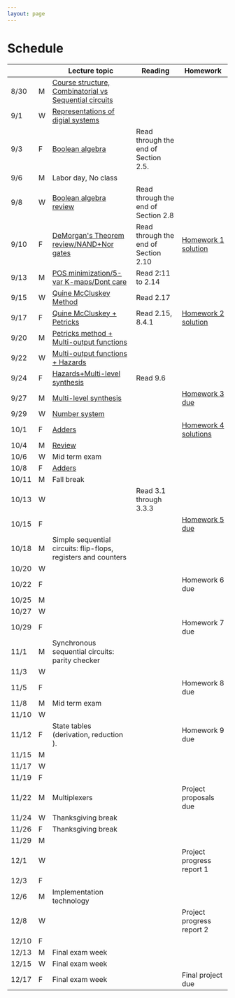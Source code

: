 ```yaml
---
layout: page
---
```

# Schedule

|       |   | Lecture topic                                                                                                                    | Reading                               | Homework                                                          |
| ----- | - | --------------------------------------------------------------                                                                   | ------------------------------------- | -------------------------                                         |
| 8/30  | M | [Course structure, Combinatorial vs Sequential circuits]({{site.baseurl}}/slides/2021-08-29-what-to-expect-from-the-course.html) |                                       |                                                                   |
| 9/1   | W | [Representations of digial systems]({{site.baseurl}}/slides/2021-09-01-boolean-algebra.html)                                     |                                       |                                                                   |
| 9/3   | F | [Boolean algebra]({{site.baseurl}}/slides/2021-09-03-boolean-algebra.html)                                                       | Read through the end of Section 2.5.  |                                                                   |
| 9/6   | M | Labor day, No class                                                                                                              |                                       |                                                                   |
| 9/8   | W | [Boolean algebra review]({{site.baseurl}}/slides/2021-09-08-designing-circuits.html)                                             | Read through the end of Section 2.8   |                                                                   |
| 9/10  | F | [DeMorgan's Theorem review/NAND+Nor gates]({{site.baseurl}}/slides/2021-09-10-designing-circuits.html)                           | Read through the end of Section 2.10  | [Homework 1 solution]({{site.baseurl}}/homeworks/hw1/hw1sol.pdf)  |
| 9/13  | M | [POS minimization/5-var K-maps/Dont care]({{site.baseurl}}/slides/2021-09-13-five-var-dont-care.html)                            | Read 2:11 to 2.14                     |                                                                   |
| 9/15  | W | [Quine McCluskey Method]({{site.baseurl}}/slides/2021-09-15-quine-mccluskey.html)                                                | Read 2.17                             |                                                                   |
| 9/17  | F | [Quine McCluskey + Petricks]({{site.baseurl}}/slides/2021-09-17-quine-mccluskey-petricks.html)                                   | Read 2.15, 8.4.1                      | [Homework 2 solution]({{site.baseurl}}/homeworks/hw2/hw2sol.pdf)  |
| 9/20  | M | [Petricks method + Multi-output functions]({{site.baseurl}}/slides/2021-09-20-petricks-hw-review.html)                           |                                       |                                                                   |
| 9/22  | W | [Multi-output functions + Hazards]({{site.baseurl}}/slides/2021-09-22-multi-output-functions-hazards.html)                       |                                       |                                                                   |
| 9/24  | F | [Hazards+Multi-level synthesis]({{site.baseurl}}/slides/2021-09-24-hazards-multi-level-synthesis.html)                           | Read 9.6                              |                                                                   |
| 9/27  | M | [Multi-level synthesis]({{site.baseurl}}/slides/2021-09-27-multi-level-synthesis.html)                                           |                                       | [Homework 3 due]({{site.baseurl}}/homeworks/hw3/hw3.pdf)          |
| 9/29  | W | [Number system]({{site.baseurl}}/slides/2021-09-29-place-value-number-system.html)                                               |                                       |                                                                   |
| 10/1  | F | [Adders]({{site.baseurl}}/slides/2021-10-01-half-full-adder.html)                                                                |                                       | [Homework 4 solutions]({{site.baseurl}}/homeworks/hw4/hw4sol.pdf) |
| 10/4  | M | [Review]({{site.baseurl}}/slides/2021-10-04-review-half-full-adder.html)                                                         |                                       |                                                                   |
| 10/6  | W | Mid term exam                                                                                                                    |                                       |                                                                   |
| 10/8  | F | [Adders]({{site.baseurl}}/slides/2021-10-08-adders.html)                                                                                       |                                       |                                                                   |
| 10/11 | M | Fall break                                                                                                                       |                                       |                                                                   |
| 10/13 | W |                                                                                                                                  | Read 3.1 through 3.3.3                |                                                                   |
| 10/15 | F |                                                                                                                                  |                                       | [Homework 5 due]({{site.baseurl}}/homeworks/hw5/hw5.pdf)          |
| 10/18 | M | Simple sequential circuits: flip-flops, registers and counters                                                                   |                                       |                                                                   |
| 10/20 | W |                                                                                                                                  |                                       |                                                                   |
| 10/22 | F |                                                                                                                                  |                                       | Homework 6 due                                                    |
| 10/25 | M |                                                                                                                                  |                                       |                                                                   |
| 10/27 | W |                                                                                                                                  |                                       |                                                                   |
| 10/29 | F |                                                                                                                                  |                                       | Homework 7 due                                                    |
| 11/1  | M | Synchronous sequential circuits: parity checker                                                                                  |                                       |                                                                   |
| 11/3  | W |                                                                                                                                  |                                       |                                                                   |
| 11/5  | F |                                                                                                                                  |                                       | Homework 8 due                                                    |
| 11/8  | M | Mid term exam                                                                                                                    |                                       |                                                                   |
| 11/10 | W |                                                                                                                                  |                                       |                                                                   |
| 11/12 | F | State tables (derivation, reduction ).                                                                                           |                                       | Homework 9 due                                                    |
| 11/15 | M |                                                                                                                                  |                                       |                                                                   |
| 11/17 | W |                                                                                                                                  |                                       |                                                                   |
| 11/19 | F |                                                                                                                                  |                                       |                                                                   |
| 11/22 | M | Multiplexers                                                                                                                     |                                       | Project proposals due                                             |
| 11/24 | W | Thanksgiving break                                                                                                               |                                       |                                                                   |
| 11/26 | F | Thanksgiving break                                                                                                               |                                       |                                                                   |
| 11/29 | M |                                                                                                                                  |                                       |                                                                   |
| 12/1  | W |                                                                                                                                  |                                       | Project progress report 1                                         |
| 12/3  | F |                                                                                                                                  |                                       |                                                                   |
| 12/6  | M | Implementation technology                                                                                                        |                                       |                                                                   |
| 12/8  | W |                                                                                                                                  |                                       | Project progress report 2                                         |
| 12/10 | F |                                                                                                                                  |                                       |                                                                   |
| 12/13 | M | Final exam week                                                                                                                  |                                       |                                                                   |
| 12/15 | W | Final exam week                                                                                                                  |                                       |                                                                   |
| 12/17 | F | Final exam week                                                                                                                  |                                       | Final project due                                                 |
